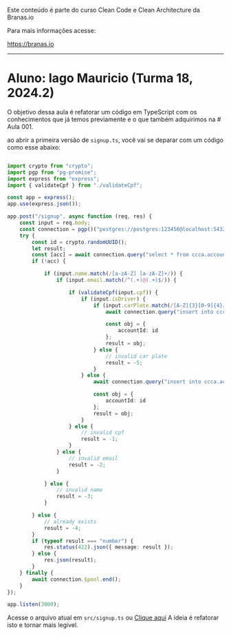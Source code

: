 Este conteúdo é parte do curso Clean Code e Clean Architecture da Branas.io

Para mais informações acesse:

https://branas.io

<hr>

# Aluno: Iago Mauricio (Turma 18, 2024.2)
O objetivo dessa aula é refatorar um código em TypeScript com os conhecimentos que já temos previamente e o que também adquirimos na # Aula 001.


ao abrir a primeira versão de `signup.ts`, você vai se deparar com um código como esse abaixo:

```typescript

import crypto from "crypto";
import pgp from "pg-promise";
import express from "express";
import { validateCpf } from "./validateCpf";

const app = express();
app.use(express.json());

app.post("/signup", async function (req, res) {
	const input = req.body;
	const connection = pgp()("postgres://postgres:123456@localhost:5432/app");
	try {
		const id = crypto.randomUUID();
		let result;
		const [acc] = await connection.query("select * from ccca.account where email = $1", [input.email]);
		if (!acc) {

			if (input.name.match(/[a-zA-Z] [a-zA-Z]+/)) {
				if (input.email.match(/^(.+)@(.+)$/)) {

					if (validateCpf(input.cpf)) {
						if (input.isDriver) {
							if (input.carPlate.match(/[A-Z]{3}[0-9]{4}/)) {
								await connection.query("insert into ccca.account (account_id, name, email, cpf, car_plate, is_passenger, is_driver, password) values ($1, $2, $3, $4, $5, $6, $7, $8)", [id, input.name, input.email, input.cpf, input.carPlate, !!input.isPassenger, !!input.isDriver, input.password]);

								const obj = {
									accountId: id
								};
								result = obj;
							} else {
								// invalid car plate
								result = -5;
							}
						} else {
							await connection.query("insert into ccca.account (account_id, name, email, cpf, car_plate, is_passenger, is_driver, password) values ($1, $2, $3, $4, $5, $6, $7, $8)", [id, input.name, input.email, input.cpf, input.carPlate, !!input.isPassenger, !!input.isDriver, input.password]);

							const obj = {
								accountId: id
							};
							result = obj;
						}
					} else {
						// invalid cpf
						result = -1;
					}
				} else {
					// invalid email
					result = -2;
				}

			} else {
				// invalid name
				result = -3;
			}

		} else {
			// already exists
			result = -4;
		}
		if (typeof result === "number") {
			res.status(422).json({ message: result });
		} else {
			res.json(result);
		}
	} finally {
		await connection.$pool.end();
	}
});

app.listen(3000);

```

Acesse o arquivo atual em `src/signup.ts` ou <a href="https://github.com/iagomauricioo/cccat18_1/blob/master/src">Clique aqui</a>
A ideia é refatorar isto e tornar mais legível.
